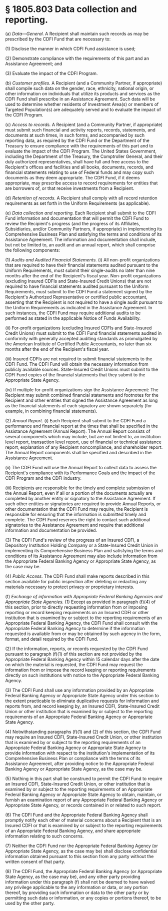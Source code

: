 # § 1805.803   Data collection and reporting.

(a) *Data—General.* A Recipient shall maintain such records as may be prescribed by the CDFI Fund that are necessary to:


(1) Disclose the manner in which CDFI Fund assistance is used;


(2) Demonstrate compliance with the requirements of this part and an Assistance Agreement; and


(3) Evaluate the impact of the CDFI Program.


(b) *Customer profiles.* A Recipient (and a Community Partner, if appropriate) shall compile such data on the gender, race, ethnicity, national origin, or other information on individuals that utilize its products and services as the CDFI Fund shall prescribe in an Assistance Agreement. Such data will be used to determine whether residents of Investment Area(s) or members of Targeted Population(s) are adequately served and to evaluate the impact of the CDFI Program.


(c) *Access to records.* A Recipient (and a Community Partner, if appropriate) must submit such financial and activity reports, records, statements, and documents at such times, in such forms, and accompanied by such reporting data, as required by the CDFI Fund or the Department of the Treasury to ensure compliance with the requirements of this part and to evaluate the impact of the CDFI Program. The United States Government, including the Department of the Treasury, the Comptroller General, and their duly authorized representatives, shall have full and free access to the Recipient's offices and facilities and all books, documents, records, and financial statements relating to use of Federal funds and may copy such documents as they deem appropriate. The CDFI Fund, if it deems appropriate, may prescribe access to record requirements for entities that are borrowers of, or that receive investments from a Recipient.


(d) *Retention of records.* A Recipient shall comply with all record retention requirements as set forth in the Uniform Requirements (as applicable).


(e) *Data collection and reporting.* Each Recipient shall submit to the CDFI Fund information and documentation that will permit the CDFI Fund to review the Recipient's progress (and the progress of its Affiliates, Subsidiaries, and/or Community Partners, if appropriate) in implementing its Comprehensive Business Plan and satisfying the terms and conditions of its Assistance Agreement. The information and documentation shall include, but not be limited to, an audit and an annual report, which shall comprise the following components:


(1) *Audits and Audited Financial Statements.* (i) All non-profit organizations that are required to have their financial statements audited pursuant to the Uniform Requirements, must submit their single-audits no later than nine months after the end of the Recipient's fiscal year. Non-profit organizations (excluding Insured CDFIs and State-Insured Credit Unions) that are not required to have financial statements audited pursuant to the Uniform Requirements, must submit to the CDFI Fund a statement signed by the Recipient's Authorized Representative or certified public accountant, asserting that the Recipient is not required to have a single audit pursuant to the Uniform Requirements as indicated in the Assistance Agreement. In such instances, the CDFI Fund may require additional audits to be performed as stated in the applicable Notice of Funds Availability.


(ii) For-profit organizations (excluding Insured CDFIs and State-Insured Credit Unions) must submit to the CDFI Fund financial statements audited in conformity with generally accepted auditing standards as promulgated by the American Institute of Certified Public Accountants, no later than six months after the end of the Recipient's fiscal year.


(iii) Insured CDFIs are not required to submit financial statements to the CDFI Fund. The CDFI Fund will obtain the necessary information from publicly available sources. State-Insured Credit Unions must submit to the CDFI Fund copies of the financial statements that they submit to the Appropriate State Agency.


(iv) If multiple for-profit organizations sign the Assistance Agreement: The Recipient may submit combined financial statements and footnotes for the Recipient and other entities that signed the Assistance Agreement as long as the financial statements of each signatory are shown separately (for example, in combining financial statements).


(2) *Annual Report.* (i) Each Recipient shall submit to the CDFI Fund a performance and financial report at the times that shall be specified in the Assistance Agreement (Annual Report). The Annual Report consists of several components which may include, but are not limited to, an institution level report, transaction level report, use of financial or technical assistance report, explanation of any Recipient noncompliance, and shareholder report. The Annual Report components shall be specified and described in the Assistance Agreement.


(ii) The CDFI Fund will use the Annual Report to collect data to assess the Recipient's compliance with its Performance Goals and the impact of the CDFI Program and the CDFI industry.


(iii) Recipients are responsible for the timely and complete submission of the Annual Report, even if all or a portion of the documents actually are completed by another entity or signatory to the Assistance Agreement. If such other entities or signatories are required to provide Annual Reports, or other documentation that the CDFI Fund may require, the Recipient is responsible for ensuring that the information is submitted timely and complete. The CDFI Fund reserves the right to contact such additional signatories to the Assistance Agreement and require that additional information and documentation be provided.


(3) The CDFI Fund's review of the progress of an Insured CDFI, a Depository Institution Holding Company or a State-Insured Credit Union in implementing its Comprehensive Business Plan and satisfying the terms and conditions of its Assistance Agreement may also include information from the Appropriate Federal Banking Agency or Appropriate State Agency, as the case may be.


(4) *Public Access.* The CDFI Fund shall make reports described in this section available for public inspection after deleting or redacting any materials necessary to protect privacy or proprietary interests.


(f) *Exchange of information with Appropriate Federal Banking Agencies and Appropriate State Agencies.* (1) Except as provided in paragraph (f)(4) of this section, prior to directly requesting information from or imposing reporting or record keeping requirements on an Insured CDFI or other institution that is examined by or subject to the reporting requirements of an Appropriate Federal Banking Agency, the CDFI Fund shall consult with the Appropriate Federal Banking Agency to determine if the information requested is available from or may be obtained by such agency in the form, format, and detail required by the CDFI Fund.


(2) If the information, reports, or records requested by the CDFI Fund pursuant to paragraph (f)(1) of this section are not provided by the Appropriate Federal Banking Agency within 15 calendar days after the date on which the material is requested, the CDFI Fund may request the information from or impose the record keeping or reporting requirements directly on such institutions with notice to the Appropriate Federal Banking Agency.


(3) The CDFI Fund shall use any information provided by an Appropriate Federal Banking Agency or Appropriate State Agency under this section to the extent practicable to eliminate duplicative requests for information and reports from, and record keeping by, an Insured CDFI, State-Insured Credit Union or other institution that is examined by or subject to the reporting requirements of an Appropriate Federal Banking Agency or Appropriate State Agency.


(4) Notwithstanding paragraphs (f)(1) and (2) of this section, the CDFI Fund may require an Insured CDFI, State-Insured Credit Union, or other institution that is examined by or subject to the reporting requirements of an Appropriate Federal Banking Agency or Appropriate State Agency to provide information with respect to the institution's implementation of its Comprehensive Business Plan or compliance with the terms of its Assistance Agreement, after providing notice to the Appropriate Federal Banking Agency or Appropriate State Agency, as the case may be.


(5) Nothing in this part shall be construed to permit the CDFI Fund to require an Insured CDFI, State-Insured Credit Union, or other institution that is examined by or subject to the reporting requirements of an Appropriate Federal Banking Agency or Appropriate State Agency to obtain, maintain, or furnish an examination report of any Appropriate Federal Banking Agency or Appropriate State Agency, or records contained in or related to such report.


(6) The CDFI Fund and the Appropriate Federal Banking Agency shall promptly notify each other of material concerns about a Recipient that is an Insured CDFI or that is examined by or subject to the reporting requirements of an Appropriate Federal Banking Agency, and share appropriate information relating to such concerns.


(7) Neither the CDFI Fund nor the Appropriate Federal Banking Agency (or Appropriate State Agency, as the case may be) shall disclose confidential information obtained pursuant to this section from any party without the written consent of that party.


(8) The CDFI Fund, the Appropriate Federal Banking Agency (or Appropriate State Agency, as the case may be), and any other party providing information under this paragraph (f) shall not be deemed to have waived any privilege applicable to the any information or data, or any portion thereof, by providing such information or data to the other party or by permitting such data or information, or any copies or portions thereof, to be used by the other party.




